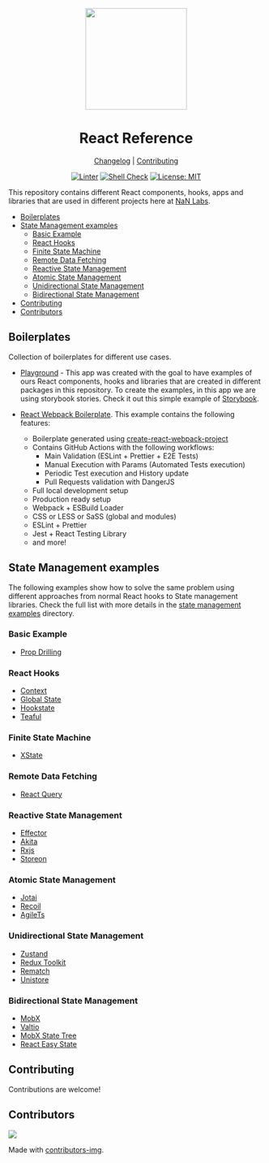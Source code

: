 <div align="center">
<p>
    <img
        style="width: 200px"
        width="200"
        src="https://avatars.githubusercontent.com/u/4426989?s=200&v=4"
    >
</p>
<h1>React Reference</h1>

[Changelog](#) |
[Contributing](../CONTRIBUTING.md)

</div>
<div align="center">

[![Linter][linterbadge]][linterurl]
[![Shell Check][shellcheckbadge]][shellcheckurl]
[![License: MIT][licensebadge]][licenseurl]

</div>

This repository contains different React components, hooks, apps and libraries that are used in different projects
here at [NaN Labs](https://www.nanlabs.com/).

- [Boilerplates](#boilerplates)
- [State Management examples](#state-management-examples)
  - [Basic Example](#basic-example)
  - [React Hooks](#react-hooks)
  - [Finite State Machine](#finite-state-machine)
  - [Remote Data Fetching](#remote-data-fetching)
  - [Reactive State Management](#reactive-state-management)
  - [Atomic State Management](#atomic-state-management)
  - [Unidirectional State Management](#unidirectional-state-management)
  - [Bidirectional State Management](#bidirectional-state-management)
- [Contributing](#contributing)
- [Contributors](#contributors)

## Boilerplates

Collection of boilerplates for different use cases.

- [Playground](../apps/playground/) - This app was created with the goal to have examples of ours React components, hooks and libraries that are created in different packages in this repository. To create the examples, in this app we are using storybook stories. Check it out this simple example of [Storybook](../apps/playground/src/stories/Header.stories.tsx).

- [React Webpack Boilerplate](https://github.com/nanlabs/react-webpack-boilerplate/tree/main/.github/workflows). This example contains the following features:
  - Boilerplate generated using [create-react-webpack-project](https://www.npmjs.com/package/create-react-webpack-project)
  - Contains GitHub Actions with the following workflows:
    - Main Validation (ESLint + Prettier + E2E Tests)
    - Manual Execution with Params (Automated Tests execution)
    - Periodic Test execution and History update
    - Pull Requests validation with DangerJS
  - Full local development setup
  - Production ready setup
  - Webpack + ESBuild Loader
  - CSS or LESS or SaSS (global and modules)
  - ESLint + Prettier
  - Jest + React Testing Library
  - and more!

## State Management examples

The following examples show how to solve the same problem using different approaches from
normal React hooks to State management libraries. Check the full list with more details in the [state management examples](./state-management/) directory.

### Basic Example

- [Prop Drilling](./state-management/examples/hooks-prop-drilling/)

### React Hooks

- [Context](./state-management/examples/hooks-context/)
- [Global State](./state-management/examples/hooks-global-state/)
- [Hookstate](./state-management/examples/hooks-hookstate/)
- [Teaful](./state-management/examples/hooks-teaful/)

### Finite State Machine

- [XState](./state-management/examples/fsm-xstate/)

### Remote Data Fetching

- [React Query](./state-management/examples/api-react-query/)

### Reactive State Management

- [Effector](./state-management/examples/reactive-effector/)
- [Akita](./state-management/examples/reactive-akita/)
- [Rxjs](./state-management/examples/reactive-rxjs/)
- [Storeon](./state-management/examples/reactive-storeon/)

### Atomic State Management

- [Jotai](./state-management/examples/atomic-jotai/)
- [Recoil](./state-management/examples/atomic-recoil/)
- [AgileTs](./state-management/examples/atomic-agilets/)

### Unidirectional State Management

- [Zustand](./state-management/examples/unidirectional-zustand/)
- [Redux Toolkit](./state-management/examples/unidirectional-redux-toolkit/)
- [Rematch](./state-management/examples/unidirectional-rematch/)
- [Unistore](./state-management/examples/unidirectional-unistore/)

### Bidirectional State Management

- [MobX](./state-management/examples/bidirectional-mobx/)
- [Valtio](./state-management/examples/bidirectional-valtio/)
- [MobX State Tree](./state-management/examples/bidirectional-mobx-state-tree/)
- [React Easy State](./state-management/examples/bidirectional-easy-state/)

## Contributing

Contributions are welcome!

## Contributors

<a href="https://github.com/nanlabs/nancy.js/contributors">
  <img src="https://contrib.rocks/image?repo=nanlabs/nancy.js"/>
</a>

Made with [contributors-img](https://contrib.rocks).

[linterbadge]: https://github.com/nanlabs/nancy.js/actions/workflows/lint.yml/badge.svg
[shellcheckbadge]: https://github.com/nanlabs/nancy.js/actions/workflows/shellcheck.yml/badge.svg
[licensebadge]: https://img.shields.io/badge/License-MIT-blue.svg
[linterurl]: https://github.com/nanlabs/nancy.js/actions/workflows/lint.yml
[shellcheckurl]: https://github.com/nanlabs/nancy.js/actions/workflows/shellcheck.yml
[licenseurl]: https://github.com/nanlabs/nancy.js/blob/main/LICENSE
